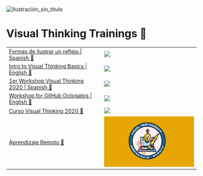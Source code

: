 ![Ilustración_sin_título](https://github.com/visualpartnership/visualthinking/assets/17634377/fa023436-facd-44af-b48f-176c83512a15)

# Visual Thinking Trainings 🎨

<table width="100%" center>
  <tr> 
    <td width="50%" center> 
      <a href="https://github.com/visualpartnership/formasdeilustrarunreflejo">Formas de ilustrar un reflejo | Spanish 🔗</a>
    </td>
    <td><img src="https://github.com/visualpartnership/visualthinking/assets/17634377/a58a7d5c-6f27-44ba-8ffe-f06a24d3f590"/></td>
  </tr>
  
  <tr> 
    <td width="50%" center> 
      <a href="https://github.com/visualpartnership/introworkshop">Intro to Visual Thinking Basics | English 🔗</a>
    </td>
    <td><img src="https://github.com/visualpartnership/visualthinking/assets/17634377/5a6334e7-7a29-4bc0-a45c-d39656c419ce"/></td>
  </tr>

  <tr> 
    <td width="50%" center> 
      <a href="https://github.com/visualpartnership/formasdeilustrarunreflejo">1er Workshop Visual Thinking 2020 | Spanish 🔗</a>
    </td>
    <td><img src="https://github.com/visualpartnership/introworkshop/assets/17634377/7d3f93c3-3972-4be7-8da4-010e58949d06"/></td>
  </tr>

  <tr> 
    <td width="50%" center> 
      <a href="https://github.com/visualpartnership/formasdeilustrarunreflejo">Workshop for GitHub Octogatos | English 🔗</a>
    </td>
    <td><img src="https://github.com/visualpartnership/octogatos-workshop/assets/17634377/acfc3df6-04d7-451a-80f5-649868b9672b"/></td>
  </tr>

  
  <tr> 
    <td width="50%" center> 
      <a href="https://github.com/visualpartnership/curso-pensamiento-visual-2020">Curso Visual Thinking 2020 🔗</a>
    </td>
    <td><img src="https://user-images.githubusercontent.com/17634377/278188558-f9e7d978-a837-42e0-94ed-31ccee370f7e.png"/></td>
  </tr>

  <tr> 
    <td width="50%" center> 
      <a href="https://github.com/visualpartnership/aprendizajeremoto">Aprendizaje Remoto 🔗</a>
    </td>
    <td><img src="https://raw.githubusercontent.com/visualpartnership/aprendizajeremoto/main/assets/slide_000.png"/></td>
  </tr>
</table>
